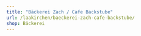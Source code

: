 ```yaml
---
title: "Bäckerei Zach / Cafe Backstube"
url: /laakirchen/baeckerei-zach-cafe-backstube/
shop: Bäckerei
---
```

